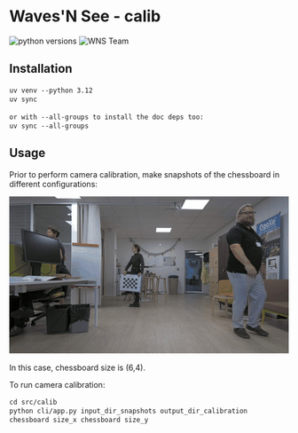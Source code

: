 # Waves'N See - calib
![python versions](https://img.shields.io/badge/python-3.9&nbsp;3.12-blue)
![WNS Team](https://img.shields.io/badge/made&nbsp;by-WNS&nbsp;Team-blue)

## Installation
```
uv venv --python 3.12
uv sync

or with --all-groups to install the doc deps too:
uv sync --all-groups
```

## Usage
Prior to perform camera calibration, make snapshots of the chessboard in different configurations:

![La team en action](img/animation_chessboard_snapshots.gif)

In this case, chessboard size is (6,4).

To run camera calibration:
```
cd src/calib
python cli/app.py input_dir_snapshots output_dir_calibration  chessboard size_x chessboard size_y
```